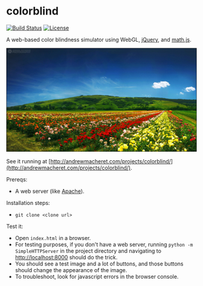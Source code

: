 # colorblind

[![Build Status](https://travis-ci.org/andrewmacheret/colorblind.svg?branch=master)](https://travis-ci.org/andrewmacheret/colorblind) [![License](https://img.shields.io/badge/license-MIT-lightgray.svg)](https://github.com/andrewmacheret/colorblind/blob/master/LICENSE.md)

A web-based color blindness simulator using WebGL, [jQuery](https://jquery.com/), and [math.js](http://mathjs.org/).

![Nature image](www/nature.jpg?raw=true "Nature image")

See it running at [http://andrewmacheret.com/projects/colorblind/](http://andrewmacheret.com/projects/colorblind/).

Prereqs:
* A web server (like [Apache](https://httpd.apache.org/)).

Installation steps:
* `git clone <clone url>`

Test it:
* Open `index.html` in a browser.
 * For testing purposes, if you don't have a web server, running `python -m SimpleHTTPServer` in the project directory and navigating to [http://localhost:8000](http://localhost:8000) should do the trick.
* You should see a test image and a lot of buttons, and those buttons should change the appearance of the image.
* To troubleshoot, look for javascript errors in the browser console.
